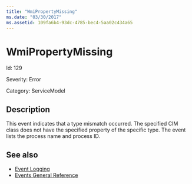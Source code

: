 ```yaml
---
title: "WmiPropertyMissing"
ms.date: "03/30/2017"
ms.assetid: 109fa6b4-93dc-4785-bec4-5aa02c434a65
---
```

# WmiPropertyMissing

Id: 129  
  
 Severity: Error  
  
 Category: ServiceModel  
  
## Description  

 This event indicates that a type mismatch occurred. The specified CIM class does not have the specified property of the specific type. The event lists the process name and process ID.  
  
## See also

- [Event Logging](index.md)
- [Events General Reference](events-general-reference.md)
